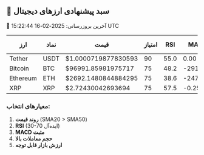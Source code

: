 ## 🚀 سبد پیشنهادی ارزهای دیجیتال
📅 آخرین بروزرسانی: 2025-02-16 15:22:44 UTC

| ارز | نماد | قیمت | امتیاز | RSI | MACD | درصد تخصیص |
|-----|------|-------|--------|-----|------|------------|
| Tether | USDT | $1.0000719877830593 | 90 | 55.0 | 0.00 | 28.57% |
| Bitcoin | BTC | $96991.85981975717 | 75 | 48.2 | -2911.17 | 23.81% |
| Ethereum | ETH | $2692.1480844884295 | 75 | 38.6 | -247.56 | 23.81% |
| XRP | XRP | $2.72430042693694 | 75 | 57.5 | -0.25 | 23.81% |

### معیارهای انتخاب:
1. **روند قیمت** (SMA20 > SMA50)
2. **RSI** (30-70 ایده‌آل)
3. **MACD مثبت**
4. **حجم معاملات بالا**
5. **ارزش بازار قابل توجه**